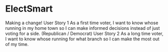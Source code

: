 # ElectSmart
Making a change!
User Story 1
  As a first time voter, I want to know whose running in my home town so I can make informed decisions instead of just voting for
  a side. (Republican / Democrat)
User Story 2
  As a long time voter, I want to know whose running for what branch so I can make the most out of my time.